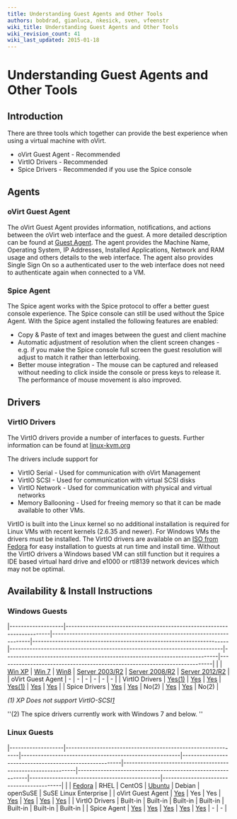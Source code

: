 ```yaml
---
title: Understanding Guest Agents and Other Tools
authors: bobdrad, gianluca, nkesick, sven, vfeenstr
wiki_title: Understanding Guest Agents and Other Tools
wiki_revision_count: 41
wiki_last_updated: 2015-01-18
---
```


# Understanding Guest Agents and Other Tools

## Introduction

There are three tools which together can provide the best experience when using a virtual machine with oVirt.

*   oVirt Guest Agent - Recommended
*   VirtIO Drivers - Recommended
*   Spice Drivers - Recommended if you use the Spice console

## Agents

### oVirt Guest Agent

The oVirt Guest Agent provides information, notifications, and actions between the oVirt web interface and the guest. A more detailed description can be found at [Guest Agent](Guest_Agent). The agent provides the Machine Name, Operating System, IP Addresses, Installed Applications, Network and RAM usage and others details to the web interface. The agent also provides Single Sign On so a authenticated user to the web interface does not need to authenticate again when connected to a VM.

### Spice Agent

The Spice agent works with the Spice protocol to offer a better guest console experience. The Spice console can still be used without the Spice Agent. With the Spice agent installed the following features are enabled:

*   Copy & Paste of text and images between the guest and client machine
*   Automatic adjustment of resolution when the client screen changes - e.g. if you make the Spice console full screen the guest resolution will adjust to match it rather than letterboxing.
*   Better mouse integration - The mouse can be captured and released without needing to click inside the console or press keys to release it. The performance of mouse movement is also improved.

## Drivers

### VirtIO Drivers

The VirtIO drivers provide a number of interfaces to guests. Further information can be found at [linux-kvm.org](http://www.linux-kvm.org/page/Virtio)

The drivers include support for

*   VirtIO Serial - Used for communication with oVirt Management
*   VirtIO SCSI - Used for communication with virtual SCSI disks
*   VirtIO Network - Used for communication with physical and virtual networks
*   Memory Ballooning - Used for freeing memory so that it can be made available to other VMs.

VirtIO is built into the Linux kernel so no additional installation is required for Linux VMs with recent kernels (2.6.35 and newer). For Windows VMs the drivers must be installed. The VirtIO drivers are available on an [ISO from Fedora](http://alt.fedoraproject.org/pub/alt/virtio-win/latest/) for easy installation to guests at run time and install time. Without the VirtIO drivers a Windows based VM can still function but it requires a IDE based virtual hard drive and e1000 or rtl8139 network devices which may not be optimal.

## Availability & Install Instructions

### Windows Guests

|-------------------|------------------------------------------------------------------------|----------------------------------------------------------------------|---------------------------------------------------------------------|---------------------------------------------------------------------------|---------------------------------------------------------------------------|---------------------------------------------------------------------------|
|                   | [Win XP](How_to_create_a_Windows_XP_Virtual_Machine)        | [Win 7](How_to_create_a_Windows_7_Virtual_Machine)        | [Win8](How_to_create_a_Windows_8_Virtual_Machine)        | [Server 2003/R2](How_to_create_a_Windows_2003_Virtual_Machine) | [Server 2008/R2](How_to_create_a_Windows_2008_Virtual_Machine) | [Server 2012/R2](How_to_create_a_Windows_2012_Virtual_Machine) |
| oVirt Guest Agent | -                                                                      | -                                                                    | -                                                                   | -                                                                         | -                                                                         | -                                                                         |
| VirtIO Drivers    | [Yes(1)](How_to_create_a_Windows_XP_Virtual_Machine#VirtIO) | [Yes](How_to_create_a_Windows_7_Virtual_Machine#Drivers)  | [Yes](How_to_create_a_Windows_8_Virtual_Machine#Drivers) | [Yes(1)](How_to_create_a_Windows_2003_Virtual_Machine#VirtIO)  | [Yes](How_to_create_a_Windows_2008_Virtual_Machine#VirtIO)     | [Yes](How_to_create_a_Windows_2012_Virtual_Machine#VirtIO)     |
| Spice Drivers     | [Yes](How_to_create_a_Windows_XP_Virtual_Machine#Graphics)  | [Yes](How_to_create_a_Windows_7_Virtual_Machine#Graphics) | No(2)                                                               | [Yes](How_to_create_a_Windows_2003_Virtual_Machine#Graphics)   | [Yes](How_to_create_a_Windows_2008_Virtual_Machine#Graphics)   | No(2)                                                                     |

*(1) XP Does not support VirtIO-SCSI[1](https://bugzilla.redhat.com/show_bug.cgi?id=1043198)*

''(2) The spice drivers currently work with Windows 7 and below. ''

### Linux Guests

|-------------------|-------------------------------------------------------------|--------------------------------------------------------|--------------------------------------------------------|-------------------------------------------------------------|------------------------------------------------------------|----------------------------------------------|------------------------------------------|
|                   | [Fedora](How_to_create_a_Fedora_Virtual_Machine) | RHEL                                                   | CentOS                                                 | [Ubuntu](How_to_create_a_Ubuntu_Virtual_Machine) | Debian                                                     | openSuSE                                     | SuSE Linux Enterprise                    |
| oVirt Guest Agent | [Yes](How_to_install_the_guest_agent_in_Fedora)  | Yes                                                    | Yes                                                    | [Yes](Feature/GuestAgentUbuntu)                  | [Yes](How_to_install_the_guest_agent_in_Debian) | [Yes](Feature/GuestAgentOpenSUSE) | [Yes](Feature/GuestAgentSLES) |
| VirtIO Drivers    | Built-in                                                    | Built-in                                               | Built-in                                               | Built-in                                                    | Built-in                                                   | Built-in                                     | Built-in                                 |
| Spice Agent       | [Yes](How_to_install_the_spice_guest_agent)      | [Yes](How_to_install_the_spice_guest_agent) | [Yes](How_to_install_the_spice_guest_agent) | [Yes](How_to_install_the_spice_guest_agent)      | [Yes](How_to_install_the_spice_guest_agent)     | -                                            | -                                        |
